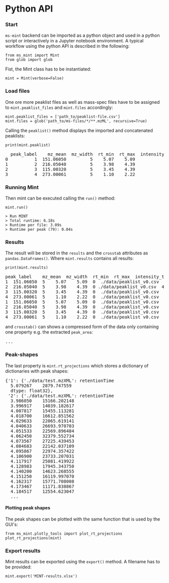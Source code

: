 # Python API

### Start
`ms-mint` backend can be imported as a python object and used in a python script or interactively in a Jupyter notebook environment. A typical workflow using the python API is described in the following:

    from ms_mint import Mint
    from glob import glob


Fist, the Mint class has to be instantiated:

    mint = Mint(verbose=False)

### Load files
One ore more peaklist files as well as mass-spec files have to be assigned to `mint.peaklist_files` and `mint.files` accordingly:

    mint.peaklist_files = ['path_to/peaklist-file.csv']
    mint.files = glob('path_to/ms-files/*/**.mzML', recursive=True)

Calling the `peaklist()` method displays the imported and concatenated peaklists:

    print(mint.peaklist)

<pre>
  peak_label    mz_mean  mz_width  rt_min  rt_max  intensity_threshold                peaklist
0          1  151.06050         5    5.07    5.09                    0  ./data/peaklist_v0.csv
1          2  216.05040         5    3.98    4.39                    0  ./data/peaklist_v0.csv
2          3  115.00320         5    3.45    4.39                    0  ./data/peaklist_v0.csv
3          4  273.00061         5    1.10    2.22                    0  ./data/peaklist_v0.csv
</pre>

### Running Mint
Then mint can be executed calling the `run()` method:

    mint.run()

    > Run MINT
    > Total runtime: 6.18s
    > Runtime per file: 3.09s
    > Runtime per peak (79): 0.04s


### Results
The result will be stored in the `results` and the `crosstab` attributes as `pandas.DataFrames()`. Where `mint.results` contains all results:

    print(mint.results)

<pre>
peak_label    mz_mean  mz_width  rt_min  rt_max  intensity_threshold  peaklist  peak_area  ms_file ms_path  file_size  intensity_sum
1  151.06050  5    5.07    5.09  0  ./data/peaklist_v0.csv  2.879748e+03  ./data/test.mzXML  ./data  14.201964   5.607296e+10
2  216.05040  5    3.98    4.39  0 ./data/peaklist_v0.csv  4.892307e+05  ./data/test.mzXML  ./data  14.201964   5.607296e+10
3  115.00320  5    3.45    4.39  0  ./data/peaklist_v0.csv  3.916772e+07  ./data/test.mzXML  ./data  14.201964   5.607296e+10
4  273.00061  5    1.10    2.22  0  ./data/peaklist_v0.csv  6.862484e+06  ./data/test.mzXML  ./data  14.201964   5.607296e+10
1  151.06050  5    5.07    5.09  0  ./data/peaklist_v0.csv  2.879748e+03  ./data/test.mzXML  ./data  14.201964   5.607296e+10
2  216.05040  5    3.98    4.39  0  ./data/peaklist_v0.csv  4.892307e+05  ./data/test.mzXML  ./data  14.201964   5.607296e+10
3  115.00320  5    3.45    4.39  0  ./data/peaklist_v0.csv  3.916772e+07  ./data/test.mzXML  ./data  14.201964   5.607296e+10
4  273.00061  5    1.10    2.22  0  ./data/peaklist_v0.csv  6.862484e+06  ./data/test.mzXML  ./data  14.201964   5.607296e+10
</pre>

and `crosstab()` can shows a compressed form of the data only containing one property e.g. the extracted `peak_area`:

<pre>
...
</pre>


### Peak-shapes
The last property is `mint.rt_projections` which stores a dictionary of dictionaries with peak shapes:

<pre>
{'1': {'./data/test.mzXML': retentionTime
  5.079267    2879.747559
  dtype: float32},
 '2': {'./data/test.mzXML': retentionTime
  3.986050    15166.202148
  3.996917    14039.182617
  4.007817    15455.113281
  4.018700    16612.851562
  4.029633    22065.619141
  4.040633    26693.970703
  4.051533    22569.896484
  4.062450    32379.552734
  4.073567    27225.439453
  4.084683    22142.037109
  4.095867    22974.357422
  4.106900    23733.207031
  4.117917    25081.419922
  4.128983    17945.343750
  4.140200    14623.268555
  4.151250    16119.997070
  4.162317    15771.708008
  4.173467    11171.838867
  4.184517    12554.623047
  ...
</pre>

#### Plotting peak shapes
The peak shapes can be plotted with the same function that is used by the GUI's:

    from ms_mint.plotly_tools import plot_rt_projections
    plot_rt_projections(mint)

### Export results
Mint results can be exported using the `export()` method. A filename has to be provided:

    mint.export('MINT-results.xlsx')
